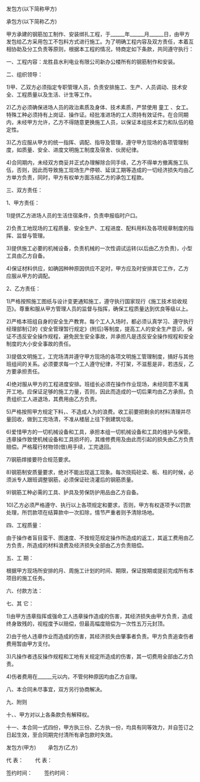 
 


发包方(以下简称甲方)


承包方(以下简称乙方)


甲方承建的钢筋加工制作、安装绑扎工程，于______年______月______日，由甲方发包给乙方采用包工不包料方式进行施工。为了明确工程内容及双方责任，本着互相协助及分工负责等原则，根据本工程的情况，特商定如下条款，共同遵守执行：


一、工程内容：龙胜县水利电业有限公司新办公楼所有的钢筋制作和安装。


二、组织领导：


1)甲、乙双方必须指定专职管理人员，负责安排施工、生产、人员调动、技术安全、工程质量以及生活、计生等工作。


2)乙方必须确保进场人员的政治素质及身体、技术素质，严禁使用
童工
、女工。特殊工种必须持有上岗证、操作证。经批准进场的工人须持有效证件。在合同期内，未经甲方允许，乙方不得随意更换施工人员，以保证本组技术实力和队伍的稳定性。


3)乙方应服从甲方的统一指挥、调配、指导及管理，遵守甲方现场的各项管理制度，如质量、安全、进度文明施工制度及宿舍、伙房纪律。


4)合同期内，未经双方商妥并正式办理解除合同手续，乙方不得单方撤离施工队伍，否则，因此而导致施工现场生产停顿、延误工期等造成的一切经济损失均由乙方单方负责，同时，甲方有权单方面冻结乙方的承包工程款。


三、双方责任：


1、甲方责任：


1)提供乙方进场人员的生活住宿条件，负责申报临时户口。


2)负责工地现场的工程质量、安全生产、工程进度、配料用料及各项规章制度的指挥、监督与管理。


3)提供施工必要的机械设备，负责机械的一次性调试运转(以后由乙方负责)，小型工具由乙方自备。


4)保证材料供应，如确因种种原因供应不足时，甲方应及时安排其它工作，乙方应服从甲方的调配。


2、乙方责任：


1)严格按照施工图纸与设计变更通知施工，遵守执行国家现行《施工技术验收规范》。尊重和服从甲方管理人员的监督与指挥，确保工程质量达到优良等级以上。


2)严格本班组自身的安全生产教育。每个工人入场时，都必须认真学习、遵守执行经理部制订的《安全管理暂行规定》(附后)等制度，提高工人的安全生产意识，保证不违反安全操作规程，避免民生安全事故，并承担凡是违反安全操作规程和安全制度的大小安全事故的责任。


3)提倡文明施工，工完场清并遵守甲方现场的各项文明施工管理制度，搞好与其他班组间的关系。必须要求每一个工人遵守纪律，不打架，不滋惹是非，若违反，乙方要承担责任。


4)绝对服从甲方的工程进度安排。班组长必须在操作作业现场，未经同意不准离开工地。应保证足够的施工力量，否则，因此而造成的一切后果均由乙方承担。负责组织工人进退场，其费用由乙方负责。


5)严格按照甲方规定下料，、不造成人为的浪费。收工前要把剩余的材料清理并尽量回收，做到工完场清，不准从楼层上往下倒建筑垃圾。


6)爱惜甲方的一切机械设备和工具，承担本组一切机械设备和工具的维护与保管。违章操作致使机械设备和工具损坏的，其维修费用及由此而引起的损失由乙方负责赔偿。严格履行材物领(借)用手续，工完退回。


7)钢筋焊接要符合规范要求。


8)钢筋制安质量要求，绝对不能出现返工现象。每次挠捣砼梁、板、柱的时候，必须派专人跟班调整钢筋，必须保证砼浇灌后的钢筋质量。


9)钢筋工种必需的工具、护具及劳保防护用品由乙方自备。


10)乙方必须严格遵守、执行以上各项规定和要求，否则，甲方有权逐项予以罚款处理，所罚款项在结算款中一次扣除，情节严重者则予清除场地。


四、工程质量：


由于操作者盲目蛮干、图速度、不按规范规定操作所造成的返工，其返工费用由乙方负责，所造成的材料浪费及经济损失全部由乙方负责赔偿。


五、工 期：


根据甲方现场所安排的月、周施工计划的时间、期限，保证按期或提前完成所有本项目的施工任务。


六、付款方法：


七、其 它：


1)由甲方违章指挥或强命工人违章操作造成的伤害，其经济损失由甲方负责，造成终身致残的，视程度予以赔偿，但最高幅度赔偿为一次性五万元封顶。


2)由于他人违章作业而造成的伤害，其经济损失由肇事者负责。甲方负责追查伤者费用暂由甲方支付。


3)凡操作者违反操作规程和工地有关规定所造成的伤害，其一切费用全部由乙方负责。


4)伤者费用在______元以内，不管何种原因均由乙方自理。


八、本合同未尽事宜，双方另行协商解决。


九、附则


十、、甲方对以上各条款负有解释权。


十一、本合同一式四份，甲方执三份、乙方执一份，均具有同等效力，并自签订之日起生效，至合同期完付清所有承包款时失效。


发包方(甲方) 　　承包方(乙方)


代 表： 　　代 表：


签约时间： 　　签约时间：
 


 

 
 
 
 
 
  


  
 

  


  


  
 
 
 
 


